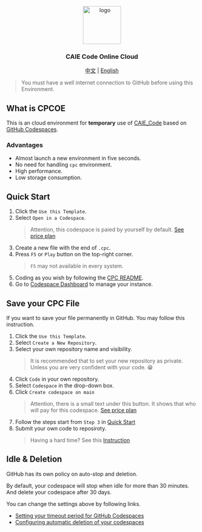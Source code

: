 <p align="center">
<a href="https://github.com/createchstudio/caie-code-cloud/">
<img src="https://raw.githubusercontent.com/iewnfod/CAIE_Code/stable/assets/cpc-cloud.svg" width="100" height="100" alt="logo">
</a>
<h3 align="center">CAIE Code Online Cloud</h3>
</p>
<p align="center">
<a href="./README_zh.md">中文</a> | <a href="./README.md">English</a>
</p>

> You must have a well internet connection to GitHub before using this Environment.

## What is CPCOE

This is an cloud environment for **temporary** use of [CAIE_Code](https://github.com/iewnfod/CAIE_Code) based on [GitHub Codespaces](https://docs.github.com/en/codespaces/overview).

### Advantages

- Almost launch a new environment in five seconds.
- No need for handling `cpc` environment.
- High performance.
- Low storage consumption.

## Quick Start

1. Click the `Use this Template`.
2. Select `Open in a Codespace`.
    > Attention, this codespace is paied by yourself by default. [See price plan](https://docs.github.com/en/get-started/learning-about-github/githubs-plans)
3. Create a new file with the end of `.cpc`.
4. Press `F5` or `Play` button on the top-right corner.
    > `F5` may not available in every system.
5. Coding as you wish by following the [CPC README](https://github.com/iewnfod/CAIE_Code/blob/stable/README.md).
6. Go to [Codespace Dashboard](https://github.com/codespaces) to manage your instance.

## Save your CPC File

If you want to save your file permanently in GitHub. You may follow this instruction.

1. Click the `Use this Template`.
2. Select `Create a New Repository`.
3. Select your own repository name and visibility.
   > It is recommended that to set your new repository as private. Unless you are very confident with your code. 😁
4. Click `Code` in your own repository.
5. Select `Codespace` in the drop-down box.
6. Click `Create codespace on main`
   > Attention, there is a small text under this button. It shows that who will pay for this codespace. [See price plan](https://docs.github.com/en/get-started/learning-about-github/githubs-plans)
7. Follow the steps start from `Step 3` in [Quick Start](https://github.com/CreatechStudio/CAIE-Code-Environment?tab=readme-ov-file#quick-start)
8. Submit your own code to reposiroty.
   > Having a hard time? See this [Instruction](https://code.visualstudio.com/docs/sourcecontrol/overview)

## Idle & Deletion
GitHub has its own policy on auto-stop and deletion.

By default, your codespace will stop when idle for more than 30 minutes. And delete your codespace after 30 days.

You can change the settings above by following links.
- [Setting your timeout period for GitHub Codespaces](https://docs.github.com/en/codespaces/setting-your-user-preferences/setting-your-timeout-period-for-github-codespaces)
- [Configuring automatic deletion of your codespaces](https://docs.github.com/en/codespaces/setting-your-user-preferences/configuring-automatic-deletion-of-your-codespaces)
